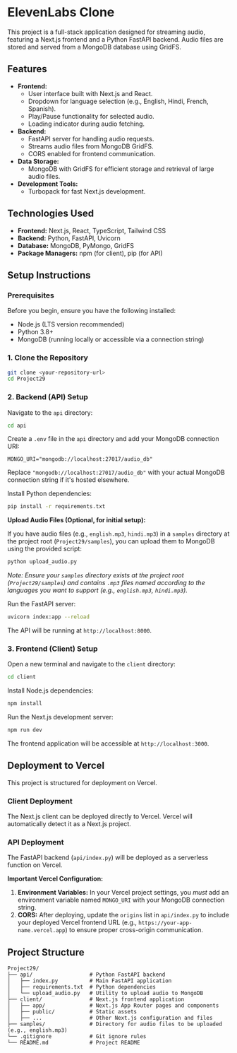 # ElevenLabs Clone

This project is a full-stack application designed for streaming audio, featuring a Next.js frontend and a Python FastAPI backend. Audio files are stored and served from a MongoDB database using GridFS.

## Features

*   **Frontend:**
    *   User interface built with Next.js and React.
    *   Dropdown for language selection (e.g., English, Hindi, French, Spanish).
    *   Play/Pause functionality for selected audio.
    *   Loading indicator during audio fetching.
*   **Backend:**
    *   FastAPI server for handling audio requests.
    *   Streams audio files from MongoDB GridFS.
    *   CORS enabled for frontend communication.
*   **Data Storage:**
    *   MongoDB with GridFS for efficient storage and retrieval of large audio files.
*   **Development Tools:**
    *   Turbopack for fast Next.js development.

## Technologies Used

*   **Frontend:** Next.js, React, TypeScript, Tailwind CSS
*   **Backend:** Python, FastAPI, Uvicorn
*   **Database:** MongoDB, PyMongo, GridFS
*   **Package Managers:** npm (for client), pip (for API)

## Setup Instructions

### Prerequisites

Before you begin, ensure you have the following installed:

*   Node.js (LTS version recommended)
*   Python 3.8+
*   MongoDB (running locally or accessible via a connection string)

### 1. Clone the Repository

```bash
git clone <your-repository-url>
cd Project29
```

### 2. Backend (API) Setup

Navigate to the `api` directory:

```bash
cd api
```

Create a `.env` file in the `api` directory and add your MongoDB connection URI:

```
MONGO_URI="mongodb://localhost:27017/audio_db"
```
Replace `"mongodb://localhost:27017/audio_db"` with your actual MongoDB connection string if it's hosted elsewhere.

Install Python dependencies:

```bash
pip install -r requirements.txt
```

**Upload Audio Files (Optional, for initial setup):**

If you have audio files (e.g., `english.mp3`, `hindi.mp3`) in a `samples` directory at the project root (`Project29/samples`), you can upload them to MongoDB using the provided script:

```bash
python upload_audio.py
```
*Note: Ensure your `samples` directory exists at the project root (`Project29/samples`) and contains `.mp3` files named according to the languages you want to support (e.g., `english.mp3`, `hindi.mp3`).*

Run the FastAPI server:

```bash
uvicorn index:app --reload
```
The API will be running at `http://localhost:8000`.

### 3. Frontend (Client) Setup

Open a new terminal and navigate to the `client` directory:

```bash
cd client
```

Install Node.js dependencies:

```bash
npm install
```

Run the Next.js development server:

```bash
npm run dev
```
The frontend application will be accessible at `http://localhost:3000`.

## Deployment to Vercel

This project is structured for deployment on Vercel.

### Client Deployment

The Next.js client can be deployed directly to Vercel. Vercel will automatically detect it as a Next.js project.

### API Deployment

The FastAPI backend (`api/index.py`) will be deployed as a serverless function on Vercel.

**Important Vercel Configuration:**

1.  **Environment Variables:** In your Vercel project settings, you *must* add an environment variable named `MONGO_URI` with your MongoDB connection string.
2.  **CORS:** After deploying, update the `origins` list in `api/index.py` to include your deployed Vercel frontend URL (e.g., `https://your-app-name.vercel.app`) to ensure proper cross-origin communication.

## Project Structure

```
Project29/
├── api/                  # Python FastAPI backend
│   ├── index.py          # Main FastAPI application
│   ├── requirements.txt  # Python dependencies
│   └── upload_audio.py   # Utility to upload audio to MongoDB
├── client/               # Next.js frontend application
│   ├── app/              # Next.js App Router pages and components
│   ├── public/           # Static assets
│   ├── ...               # Other Next.js configuration and files
├── samples/              # Directory for audio files to be uploaded (e.g., english.mp3)
└── .gitignore            # Git ignore rules
└── README.md             # Project README
```
